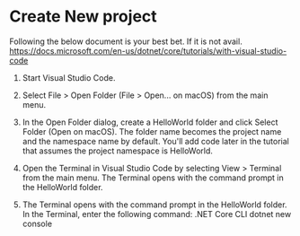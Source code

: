 # Create New project

Following the below document is your best bet. If it is not avail. 
https://docs.microsoft.com/en-us/dotnet/core/tutorials/with-visual-studio-code

1. Start Visual Studio Code.

2. Select File > Open Folder (File > Open... on macOS) from the main menu.

3. In the Open Folder dialog, create a HelloWorld folder and click Select Folder (Open on macOS).
    The folder name becomes the project name and the namespace name by default. You'll add code later in the tutorial that assumes the project namespace is HelloWorld.

4. Open the Terminal in Visual Studio Code by selecting View > Terminal from the main menu.
    The Terminal opens with the command prompt in the HelloWorld folder.

5. The Terminal opens with the command prompt in the HelloWorld folder.
    In the Terminal, enter the following command:
        .NET Core CLI
        dotnet new console